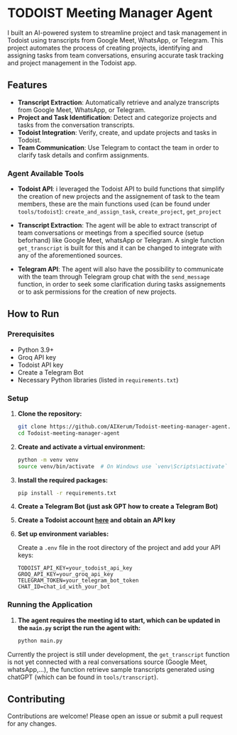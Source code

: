 # TODOIST Meeting Manager Agent

I built an AI-powered system to streamline project and task management in Todoist using transcripts from Google Meet, WhatsApp, or Telegram. This project automates the process of creating projects, identifying and assigning tasks from team conversations, ensuring accurate task tracking and project management in the Todoist app.

## Features

- **Transcript Extraction**: Automatically retrieve and analyze transcripts from Google Meet, WhatsApp, or Telegram.
- **Project and Task Identification**: Detect and categorize projects and tasks from the conversation transcripts.
- **Todoist Integration**: Verify, create, and update projects and tasks in Todoist.
- **Team Communication**: Use Telegram to contact the team in order to clarify task details and confirm assignments.

### Agent Available Tools

- **Todoist API**: i leveraged the Todoist API to build functions that simplify the creation of new projects and the assignement of task to the team members, these are the main functions used (can be found under `tools/todoist`): `create_and_assign_task`, `create_project`, `get_project`
- **Transcript Extraction**: The agent will be able to extract transcript of team conversations or meetings from a specified source (setup beforhand) like Google Meet, whatsApp or Telegram. A single function `get_transcript` is built for this and it can be changed to integrate with any  of the aforementioned sources.

- **Telegram API**: The agent will also have the possibility to communicate with the team through Telegram group chat with the `send_message` function, in order to seek some clarification during tasks assignements or to ask permissions for the creation of new projects.

## How to Run

### Prerequisites

- Python 3.9+
- Groq API key
- Todoist API key
- Create a Telegram Bot
- Necessary Python libraries (listed in `requirements.txt`)

### Setup

1. **Clone the repository:**

   ```sh
   git clone https://github.com/AIXerum/Todoist-meeting-manager-agent.git
   cd Todoist-meeting-manager-agent
   ```

2. **Create and activate a virtual environment:**

   ```sh
   python -m venv venv
   source venv/bin/activate  # On Windows use `venv\Scripts\activate`
   ```

3. **Install the required packages:**

   ```sh
   pip install -r requirements.txt
   ```

4. **Create a Telegram Bot (just ask GPT how to create a Telegram Bot)**

5. **Create a Todoist account [here](https://todoist.com) and obtain an API key**

6. **Set up environment variables:**

   Create a `.env` file in the root directory of the project and add your API keys:

   ```env
   TODOIST_API_KEY=your_todoist_api_key
   GROQ_API_KEY=your_groq_api_key
   TELEGRAM_TOKEN=your_telegram_bot_token
   CHAT_ID=chat_id_with_your_bot
   ```

### Running the Application

1. **The agent requires the meeting id to start, which can be updated in the `main.py` script the run the agent with:**

   ```sh
   python main.py
   ```

Currently the project is still under development, the `get_transcript` function is not yet connected with a real conversations source (Google Meet, whatsApp,...), the function retrieve sample transcripts generated using chatGPT (which can be found in `tools/transcript`).

## Contributing

Contributions are welcome! Please open an issue or submit a pull request for any changes.
